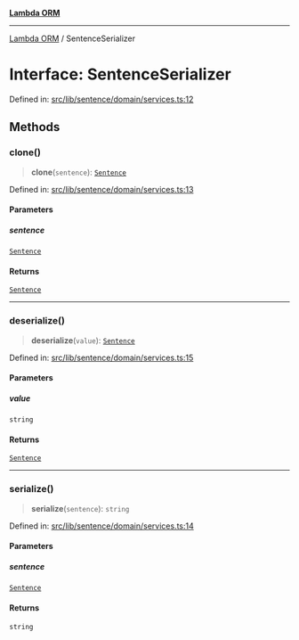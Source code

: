 [**Lambda ORM**](../README.md)

***

[Lambda ORM](../README.md) / SentenceSerializer

# Interface: SentenceSerializer

Defined in: [src/lib/sentence/domain/services.ts:12](https://github.com/lambda-orm/lambdaorm-base/blob/54d568062b637a6aed5442a048b140146d1f573b/src/lib/sentence/domain/services.ts#L12)

## Methods

### clone()

> **clone**(`sentence`): [`Sentence`](../classes/Sentence.md)

Defined in: [src/lib/sentence/domain/services.ts:13](https://github.com/lambda-orm/lambdaorm-base/blob/54d568062b637a6aed5442a048b140146d1f573b/src/lib/sentence/domain/services.ts#L13)

#### Parameters

##### sentence

[`Sentence`](../classes/Sentence.md)

#### Returns

[`Sentence`](../classes/Sentence.md)

***

### deserialize()

> **deserialize**(`value`): [`Sentence`](../classes/Sentence.md)

Defined in: [src/lib/sentence/domain/services.ts:15](https://github.com/lambda-orm/lambdaorm-base/blob/54d568062b637a6aed5442a048b140146d1f573b/src/lib/sentence/domain/services.ts#L15)

#### Parameters

##### value

`string`

#### Returns

[`Sentence`](../classes/Sentence.md)

***

### serialize()

> **serialize**(`sentence`): `string`

Defined in: [src/lib/sentence/domain/services.ts:14](https://github.com/lambda-orm/lambdaorm-base/blob/54d568062b637a6aed5442a048b140146d1f573b/src/lib/sentence/domain/services.ts#L14)

#### Parameters

##### sentence

[`Sentence`](../classes/Sentence.md)

#### Returns

`string`
